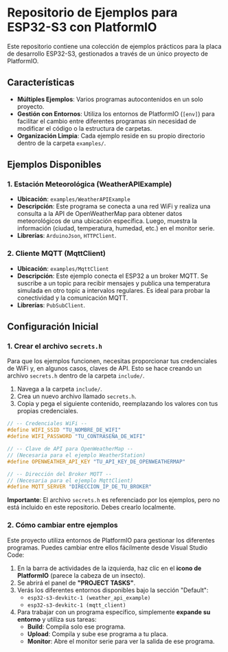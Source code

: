 # Repositorio de Ejemplos para ESP32-S3 con PlatformIO

Este repositorio contiene una colección de ejemplos prácticos para la placa de desarrollo ESP32-S3, gestionados a través de un único proyecto de PlatformIO.

## Características

- **Múltiples Ejemplos**: Varios programas autocontenidos en un solo proyecto.
- **Gestión con Entornos**: Utiliza los entornos de PlatformIO (`[env]`) para facilitar el cambio entre diferentes programas sin necesidad de modificar el código o la estructura de carpetas.
- **Organización Limpia**: Cada ejemplo reside en su propio directorio dentro de la carpeta `examples/`.

## Ejemplos Disponibles

### 1. Estación Meteorológica (WeatherAPIExample)

- **Ubicación**: `examples/WeatherAPIExample`
- **Descripción**: Este programa se conecta a una red WiFi y realiza una consulta a la API de OpenWeatherMap para obtener datos meteorológicos de una ubicación específica. Luego, muestra la información (ciudad, temperatura, humedad, etc.) en el monitor serie.
- **Librerías**: `ArduinoJson`, `HTTPClient`.

### 2. Cliente MQTT (MqttClient)

- **Ubicación**: `examples/MqttClient`
- **Descripción**: Este ejemplo conecta el ESP32 a un broker MQTT. Se suscribe a un topic para recibir mensajes y publica una temperatura simulada en otro topic a intervalos regulares. Es ideal para probar la conectividad y la comunicación MQTT.
- **Librerías**: `PubSubClient`.

## Configuración Inicial

### 1. Crear el archivo `secrets.h`

Para que los ejemplos funcionen, necesitas proporcionar tus credenciales de WiFi y, en algunos casos, claves de API. Esto se hace creando un archivo `secrets.h` dentro de la carpeta `include/`.

1.  Navega a la carpeta `include/`.
2.  Crea un nuevo archivo llamado `secrets.h`.
3.  Copia y pega el siguiente contenido, reemplazando los valores con tus propias credenciales.

```cpp
// -- Credenciales WiFi --
#define WIFI_SSID "TU_NOMBRE_DE_WIFI"
#define WIFI_PASSWORD "TU_CONTRASEÑA_DE_WIFI"

// -- Clave de API para OpenWeatherMap --
// (Necesaria para el ejemplo WeatherStation)
#define OPENWEATHER_API_KEY "TU_API_KEY_DE_OPENWEATHERMAP"

// -- Dirección del Broker MQTT --
// (Necesaria para el ejemplo MqttClient)
#define MQTT_SERVER "DIRECCION_IP_DE_TU_BROKER"
```

**Importante**: El archivo `secrets.h` es referenciado por los ejemplos, pero no está incluido en este repositorio. Debes crearlo localmente.

### 2. Cómo cambiar entre ejemplos

Este proyecto utiliza entornos de PlatformIO para gestionar los diferentes programas. Puedes cambiar entre ellos fácilmente desde Visual Studio Code:

1.  En la barra de actividades de la izquierda, haz clic en el **icono de PlatformIO** (parece la cabeza de un insecto).
2.  Se abrirá el panel de **"PROJECT TASKS"**.
3.  Verás los diferentes entornos disponibles bajo la sección "Default":
    *   `esp32-s3-devkitc-1 (weather_api_example)`
    *   `esp32-s3-devkitc-1 (mqtt_client)`
4.  Para trabajar con un programa específico, simplemente **expande su entorno** y utiliza sus tareas:
    *   **Build**: Compila solo ese programa.
    *   **Upload**: Compila y sube ese programa a tu placa.
    *   **Monitor**: Abre el monitor serie para ver la salida de ese programa.

